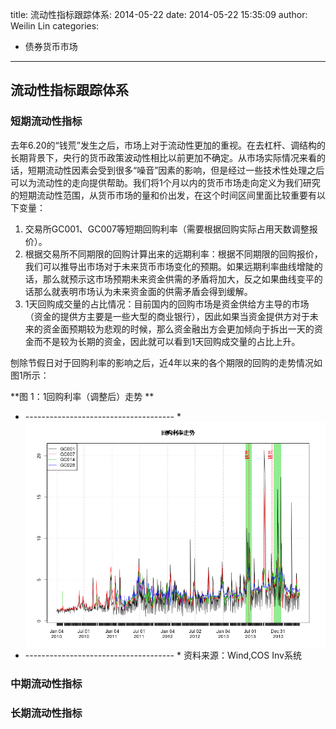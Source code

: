 title: 流动性指标跟踪体系: 2014-05-22 
date: 2014-05-22 15:35:09 
author: Weilin Lin
categories:
- 债券货币市场
---




## 流动性指标跟踪体系
### 短期流动性指标
去年6.20的“钱荒”发生之后，市场上对于流动性更加的重视。在去杠杆、调结构的长期背景下，央行的货币政策波动性相比以前更加不确定。从市场实际情况来看的话，短期流动性因素会受到很多“噪音”因素的影响，但是经过一些技术性处理之后可以为流动性的走向提供帮助。我们将1个月以内的货币市场走向定义为我们研究的短期流动性范围，从货币市场的量和价出发，在这个时间区间里面比较重要有以下变量：

1. 交易所GC001、GC007等短期回购利率（需要根据回购实际占用天数调整报价）。
2. 根据交易所不同期限的回购计算出来的远期利率：根据不同期限的回购报价，我们可以推导出市场对于未来货币市场变化的预期。如果远期利率曲线增陡的话，那么就预示这市场预期未来资金供需的矛盾将加大，反之如果曲线变平的话那么就表明市场认为未来资金面的供需矛盾会得到缓解。
3. 1天回购成交量的占比情况：目前国内的回购市场是资金供给方主导的市场（资金的提供方主要是一些大型的商业银行），因此如果当资金提供方对于未来的资金面预期较为悲观的时候，那么资金融出方会更加倾向于拆出一天的资金而不是较为长期的资金，因此就可以看到1天回购成交量的占比上升。

刨除节假日对于回购利率的影响之后，近4年以来的各个期限的回购的走势情况如图1所示：




**图 1：1回购利率（调整后）走势 ** 
* ------------------------------------- *
![回购利率](/images/回购利率走势.png)
* ------------------------------------- *
资料来源：Wind,COS Inv系统



### 中期流动性指标

### 长期流动性指标



